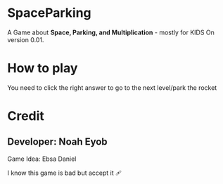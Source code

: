 # SpaceParking
A Game about **Space, Parking, and Multiplication** - mostly for KIDS
On version 0.01.

# How to play
You need to click the right answer to go to the next level/park the rocket

# Credit
Developer: Noah Eyob
---
Game Idea: Ebsa Daniel


I know this game is bad but accept it 🩹

